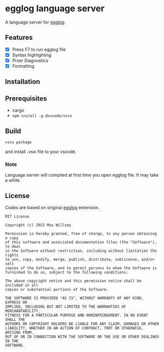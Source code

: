 # egglog language server

A language server for [egglog](https://github.com/egraphs-good/egglog).

## Features

- [x] Press F7 to run egglog file
- [x] Syntax highlighting
- [x] Prser Diagnostics
- [x] Formatting

## Installation

## Prerequisites

- cargo
- `npm install -g @vscode/vsce`

## Build

```bash
vsce package
```

and install .vsix file to your vscode.

### Note

Language server will compiled at first time you open egglog file. It may take a while.

## License

Codes are based on original [egglog](https://github.com/egraphs-good/egglog/tree/main/vscode/eggsmol-1.0.0) extension.
```text
MIT License

Copyright (c) 2022 Max Willsey

Permission is hereby granted, free of charge, to any person obtaining a copy
of this software and associated documentation files (the "Software"), to deal
in the Software without restriction, including without limitation the rights
to use, copy, modify, merge, publish, distribute, sublicense, and/or sell
copies of the Software, and to permit persons to whom the Software is
furnished to do so, subject to the following conditions:

The above copyright notice and this permission notice shall be included in all
copies or substantial portions of the Software.

THE SOFTWARE IS PROVIDED "AS IS", WITHOUT WARRANTY OF ANY KIND, EXPRESS OR
IMPLIED, INCLUDING BUT NOT LIMITED TO THE WARRANTIES OF MERCHANTABILITY,
FITNESS FOR A PARTICULAR PURPOSE AND NONINFRINGEMENT. IN NO EVENT SHALL THE
AUTHORS OR COPYRIGHT HOLDERS BE LIABLE FOR ANY CLAIM, DAMAGES OR OTHER
LIABILITY, WHETHER IN AN ACTION OF CONTRACT, TORT OR OTHERWISE, ARISING FROM,
OUT OF OR IN CONNECTION WITH THE SOFTWARE OR THE USE OR OTHER DEALINGS IN THE
SOFTWARE.
```